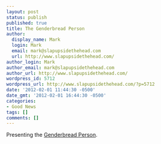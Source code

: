 ```yaml
---
layout: post
status: publish
published: true
title: The Genderbread Person
author:
  display_name: Mark
  login: Mark
  email: mark@slapupsidethehead.com
  url: http://www.slapupsidethehead.com/
author_login: Mark
author_email: mark@slapupsidethehead.com
author_url: http://www.slapupsidethehead.com/
wordpress_id: 5712
wordpress_url: http://www.slapupsidethehead.com/?p=5712
date: '2012-02-01 11:44:30 -0500'
date_gmt: '2012-02-01 16:44:30 -0500'
categories:
- Good News
tags: []
comments: []
---
```

Presenting the [Genderbread Person](http://itspronouncedmetrosexual.com/2011/11/breaking-through-the-binary-gender-explained-using-continuums/ "A great diagram").

